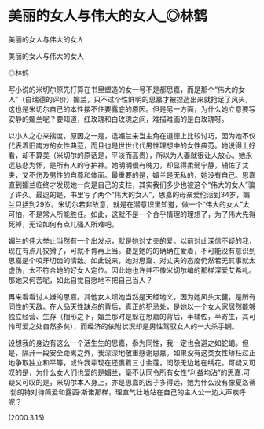 # 美丽的女人与伟大的女人_◎林鹤

美丽的女人与伟大的女人

美丽的女人与伟大的女人

◎林鹤

写小说的米切尔原先打算在书里塑造的女一号不是郝思嘉，而是那个“伟大的女人”（白瑞德的评价）媚兰，只不过个性鲜明的思嘉才被捏造出来就抢足了风头，这也是米切尔自己的本性搂不住要露底的原因。但是另一方面，为什么她立意要写安静的媚兰呢？要知道，红玫瑰和白玫瑰之间，难描难画的是白玫瑰呀。

以小人之心来揣度，原因之一是，选媚兰来当主角在道德上比较讨巧，因为她不仅代表着旧南方的女性典范，而且也是世世代代男性理想中的女性典范。她说得上好看，却不算美（米切尔的原话是，平淡而高贵），所以为人妻就很让人放心。她永远慈悲为怀，是所有人的守护神。她明明很有魄力，却显得柔弱宁静，辅佐了丈夫，又不伤及男性的自尊和体面。最重要的是，媚兰是无私的，她没有自己。思嘉直到媚兰临终才发现她一向是自己的支柱，其实我们多少也被这个“伟大的女人”骗了许久。最逗的是，书里写了两个“伟大的女人”，思嘉的母亲爱伦活到34岁，媚兰只括到29岁。米切尔若非故意，就是在潜意识里知道，做一个“伟大的女人”太可怕，不是常人所能胜任。如此，这就不是一个合乎情理的理想了，为了伟大先得死掉，无论如何有点儿强人所难吧。

媚兰的伟大举止当然有一个出发点，就是她对丈夫的爱。以前对此深信不疑的我，现在有点儿狡猾了，可就不肯再上当。要是她的的确确在爱着，不可能没有意识到思嘉是个咬牙切齿的情敌。如此说来，她对思嘉、对丈夫的态度仍然若无其事就太虚伪，太不符合她的好女人定位。因此她也许并不像米切尔编的那样深爱艾希礼。那她又何苦呢，如此自觉自愿地不把自己当人？

再来看看讨人嫌的思嘉。其他女人烦她当然是天经地义，因为她风头太健，是所有同性的天敌。在人品天性缺点的背后，真正的犯忌处，是她以一个女人家居然能够独立经营、生存（相形之下，媚兰那时是躲在思嘉的背后，半辅佐，半寄生，其可怜可爱之处自然多矣），而经济的依附状况却是男性驾驭女人的一大杀手锏。

设想我的身边有这么一个活生生的思嘉，忝为同性，我一定也会避之如蛇蝎。但是，隔开一段安全距离之外，我深深地敬重感谢思嘉。如果没有这类女性矫枉过正地争取独立和平等，或许我辈现在还裹着三寸金莲，闺怨无边地在绣花。可疑又可叹的是，为什么女人们也爱的是媚兰，毫不认同令所有女性“利益均沾”的思嘉.可疑又可叹的是，米切尔本人身上，亦是思嘉的因子多得远，她为什么没有像夏洛蒂·勃朗特对待简爱和露西·斯诺那样，理直气壮地站在自己的主人公一边大声疾呼呢？

(2000.3.15)